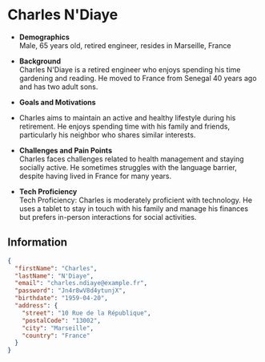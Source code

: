 # Charles N'Diaye

- **Demographics**
  <br>
  Male, 65 years old, retired engineer, resides in Marseille, France

- **Background**
  <br>
  Charles N'Diaye is a retired engineer who enjoys spending his time gardening and reading. He moved to France
  from Senegal 40 years ago and has two adult sons.

- **Goals and Motivations**
  <br>
- Charles aims to maintain an active and healthy lifestyle during his retirement. He enjoys
  spending time with his family and friends, particularly his neighbor who shares similar interests.

- **Challenges and Pain Points**
  <br>
  Charles faces challenges related to health management and staying socially active. He
  sometimes struggles with the language barrier, despite having lived in France for many years.

- **Tech Proficiency**
  <br>
  Tech Proficiency: Charles is moderately proficient with technology. He uses a tablet to stay in touch with his family
  and manage his finances but prefers in-person interactions for social activities.

## Information

```json
{
  "firstName": "Charles",
  "lastName": "N'Diaye",
  "email": "charles.ndiaye@example.fr",
  "password": "Jn4r8wV8d4ytunjX",
  "birthdate": "1959-04-20",
  "address": {
    "street": "10 Rue de la République",
    "postalCode": "13002",
    "city": "Marseille",
    "country": "France"
  }
}
```